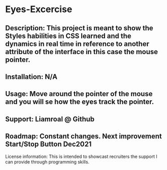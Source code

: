 # Eyes-Excercise

## Description: This project is meant to show the Styles habilities in CSS learned and the dynamics in real time in reference to another attribute of the interface in this case the mouse pointer.

## Installation: N/A

## Usage: Move around the pointer of the mouse and you will se how the eyes track the pointer.

## Support: Liamroal @ Github


## Roadmap: Constant changes. Next improvement Start/Stop Button Dec2021


License information: This is intended to showcast recruiters the support I can provide through programming skills.
